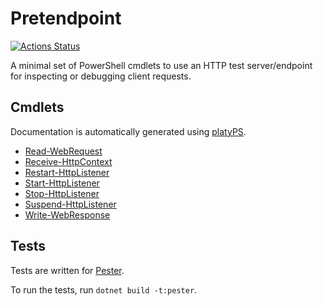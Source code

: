 Pretendpoint
============

<!-- To publish to PowerShell Gallery: dotnet build -t:PublishModule -c Release -->
<!-- img src="Pretendpoint.svg" alt="Pretendpoint icon" align="right" / -->

[![Actions Status](https://github.com/brianary/Pretendpoint/workflows/.NET%20Core/badge.svg)](https://github.com/brianary/Pretendpoint/actions)

A minimal set of PowerShell cmdlets to use an HTTP test server/endpoint for inspecting or debugging client requests.

Cmdlets
-------

Documentation is automatically generated using [platyPS](https://github.com/PowerShell/platyPS).

- [Read-WebRequest](docs/Read-WebRequest.md)
- [Receive-HttpContext](docs/Receive-HttpContext.md)
- [Restart-HttpListener](docs/Restart-HttpListener.md)
- [Start-HttpListener](docs/Start-HttpListener.md)
- [Stop-HttpListener](docs/Stop-HttpListener.md)
- [Suspend-HttpListener](docs/Suspend-HttpListener.md)
- [Write-WebResponse](docs/Write-WebResponse.md)

Tests
-----

Tests are written for [Pester](https://github.com/Pester/Pester).

To run the tests, run `dotnet build -t:pester`.
